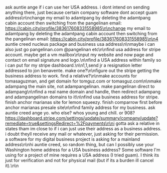 ask auntie ange if i can use her USA address. i dont intend on sending anything there, just because certain company software dont accept guam address\n\nchange my email to adamtpang by deleting the adamtpang cabin account then switching from the pangelinan email: https://cabin.city/profile/383617608331558985\n\nchange my email to adamtpang by deleting the adamtpang cabin account then switching from the pangelinan email: https://cabin.city/profile/383617608331558985\n\n4 auntie creed nucleus package and business usa address\n\nmaybe i can also just go pangelinan.com @pangelinan etc\n\nfind usa address for stripe account. maybe get a vm mailbox\n\nput my website and now page and contact on email signature and logo.\n\nfind a USA address within family so i can put for my stripe dashboard.\n\n1,1,send jr a resignation letter addressed to jon benavente. make one?\n\nfigure out the stripe getting the business address to work. find a relative?\n\nmake accounts for tomasaguzman, and get domain for tomguz.com or tomasguz.com\n\nmake adampang the main site, not adampangelinan. make pangelinan direct to adampang\n\nfind a real name domain and handle, then redirect adampang and adampangelinan domains to it\n\nfind usa business address for stripe. finish anchor marianas site for lemon squeezy. finish comparrow first before anchor marianas presale site\n\nfind family address for my business. ask auntie creed ange yo. who else? whos young and chill. or 908? https://dashboard.stripe.com/settings/update/summary/company/update?remediate=true&settingsRedirect=%2Fpayments\n\ni gotta ask a relative in states tham im close to if i can just use their address as a business address. i doubt theyll receive any mail or whatever, just asking for their permission. a software for my digital business project is asking for a mainland address\n\nhi  auntie creed, so random thing, but can I possibly use your Washington home address for a USA business address? Some software I'm using for a project of mine requires a USA address (I tried guam). I think its just for verification and not for physical mail (but if its a burden ill cancel it).\n\n